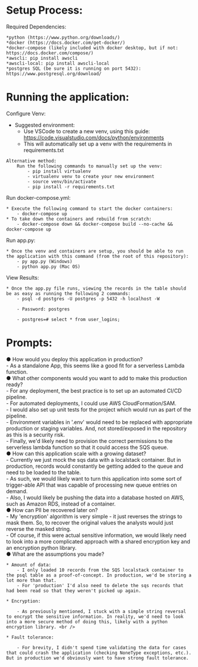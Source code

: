 
# Setup Process:
Required Dependencies: <br />
    
    *python (https://www.python.org/downloads/)
    *docker (https://docs.docker.com/get-docker/)
    *docker-compose (likely included with docker desktop, but if not: https://docs.docker.com/compose/) 
    *awscli: pip install awscli
    *awscli-local: pip install awscli-local
    *postgres SQL (be sure it is running on port 5432): https://www.postgresql.org/download/

# Running the application:
Configure Venv: <br />
 
   * Suggested environment: <br />
        * Use VSCode to create a new venv, using this guide: https://code.visualstudio.com/docs/python/environments <br />
        * This will automatically set up a venv with the requirements in requirements.txt <br />

    Alternative method: 
        Run the following commands to manually set up the venv:
            - pip install virtualenv 
            - virtualenv venv to create your new environment 
            - source venv/bin/activate 
            - pip install -r requirements.txt

Run docker-compose.yml: <br />

    * Execute the following command to start the docker containers:
        - docker-compose up 
    * To take down the containers and rebuild from scratch:
        - docker-compose down && docker-compose build --no-cache && docker-compose up 

Run app.py: <br />
    
    * Once the venv and containers are setup, you should be able to run the application with this command (from the root of this repository):
        - py app.py (Windows)
        - python app.py (Mac OS)

View Results: <br />
    
    * Once the app.py file runs, viewing the records in the table should be as easy as running the following 2 commands:
        - psql -d postgres -U postgres -p 5432 -h localhost -W
        
        - Password: postgres
        
        - postgres=# select * from user_logins;





# Prompts:
● How would you deploy this application in production? <br />
    - As a standalone App, this seems like a good fit for a serverless Lambda function. <br />
● What other components would you want to add to make this production ready? <br />
    - For any deployment, the best practice is to set up an automated CI/CD pipeline. <br />
    - For automated deployments, I could use AWS CloudFormation/SAM. <br />
    - I would also set up unit tests for the project which would run as part of the pipeline. <br />
    - Environment variables in '.env' would need to be replaced with appropriate production or staging variables. And, not stored/exposed in the repository as this is a security risk. <br />
    - Finally, we'd likely need to provision the correct permissions to the serverless lambda function so that it could access the SQS queue. <br />
● How can this application scale with a growing dataset? <br />
    - Currently we just mock the sqs data with a localstack container. But in production, records would constantly be getting added to the queue and need to be loaded to the table. <br />
    - As such, we would likely want to turn this application into some sort of trigger-able API that was capable of processing new queue entries on demand. <br />
    - Also, I would likely be pushing the data into a database hosted on AWS, such as Amazon RDS, instead of a container. <br />
● How can PII be recovered later on? <br />
    - My 'encryption' algorithm is very simple - it just reverses the strings to mask them. So, to recover the original values the analysts would just reverse the masked string. <br />
    - Of course, if this were actual sensitive information, we would likely need to look into a more complicated approach with a shared encryption key and an encryption python library. <br />
● What are the assumptions you made? <br />
    
    * Amount of data:
        - I only loaded 10 records from the SQS localstack container to the psql table as a proof-of-concept. In production, we'd be storing a lot more than that.
        - For 'production' I'd also need to delete the sqs records that had been read so that they weren't picked up again.
        
    * Encryption:
    
        - As previously mentioned, I stuck with a simple string reversal to encrypt the sensitive information. In reality, we'd need to look into a more secure method of doing this, likely with a python encryption library. <br />
        
    * Fault tolerance:
    
        - For brevity, I didn't spend time validating the data for cases that could crash the application (checking NoneType exceptions, etc.). But in production we'd obviously want to have strong fault tolerance.

